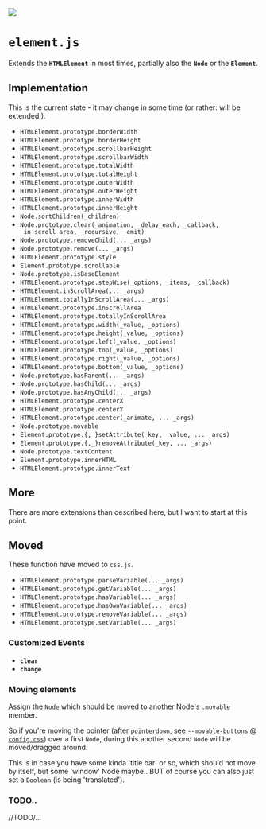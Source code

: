 <img src="https://kekse.biz/github.php?draw&text=`Element`&override=github:v4" />

# **`element.js`**
Extends the **`HTMLElement`** in most times, partially also the **`Node`** or the **`Element`**.

## Implementation
This is the current state - it may change in some time (or rather: will be extended!).

* `HTMLElement.prototype.borderWidth`
* `HTMLElement.prototype.borderHeight`
* `HTMLElement.prototype.scrollbarHeight`
* `HTMLElement.prototype.scrollbarWidth`
* `HTMLElement.prototype.totalWidth`
* `HTMLElement.prototype.totalHeight`
* `HTMLElement.prototype.outerWidth`
* `HTMLElement.prototype.outerHeight`
* `HTMLElement.prototype.innerWidth`
* `HTMLElement.prototype.innerHeight`
* `Node.sortChildren(_children)`
* `Node.prototype.clear(_animation, _delay_each, _callback, _in_scroll_area, _recursive, _emit)`
* `Node.prototype.removeChild(... _args)`
* `Node.prototype.remove(... _args)`
* `HTMLElement.prototype.style`
* `Element.prototype.scrollable`
* `Node.prototype.isBaseElement`
* `HTMLElement.prototype.stepWise(_options, _items, _callback)`
* `HTMLElement.inScrollArea(... _args)`
* `HTMLElement.totallyInScrollArea(... _args)`
* `HTMLElement.prototype.inScrollArea`
* `HTMLElement.prototype.totallyInScrollArea`
* `HTMLElement.prototype.width(_value, _options)`
* `HTMLElement.prototype.height(_value, _options)`
* `HTMLElement.prototype.left(_value, _options)`
* `HTMLElement.prototype.top(_value, _options)`
* `HTMLElement.prototype.right(_value, _options)`
* `HTMLElement.prototype.bottom(_value, _options)`
* `Node.prototype.hasParent(... _args)`
* `Node.prototype.hasChild(... _args)`
* `Node.prototype.hasAnyChild(... _args)`
* `HTMLElement.prototype.centerX`
* `HTMLElement.prototype.centerY`
* `HTMLElement.prototype.center(_animate, ... _args)`
* `Node.prototype.movable`
* `Element.prototype.{,_}setAttribute(_key, _value, ... _args)`
* `Element.prototype.{,_}removeAttribute(_key, ... _args)`
* `Node.prototype.textContent`
* `Element.prototype.innerHTML`
* `HTMLElement.prototype.innerText`

## More
There are more extensions than described here, but I want to start at this point.

## Moved
These function have moved to `css.js`.

* `HTMLElement.prototype.parseVariable(... _args)`
* `HTMLElement.prototype.getVariable(... _args)`
* `HTMLElement.prototype.hasVariable(... _args)`
* `HTMLElement.prototype.hasOwnVariable(... _args)`
* `HTMLElement.prototype.removeVariable(... _args)`
* `HTMLElement.prototype.setVariable(... _args)`

### Customized Events
* **`clear`**
* **`change`**

### Moving elements
Assign the `Node` which should be moved to another Node's `.movable` member.

So if you're moving the pointer (after `pointerdown`, see `--movable-buttons` @ [`config.css`](../../../css/config.css))
over a first `Node`, during this another second `Node` will be moved/dragged around.

This is in case you have some kinda 'title bar' or so, which should not move by itself, but
some 'window' Node maybe.. BUT of course you can also just set a `Boolean` (is being 'translated').

### TODO..
//TODO/...
